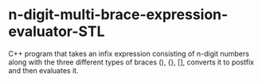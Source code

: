 # n-digit-multi-brace-expression-evaluator-STL
C++ program that takes an infix expression consisting of n-digit numbers along with the three different types of braces (), {}, [], converts it to postfix and then evaluates it.
